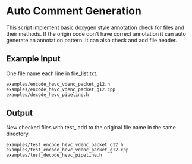 # Auto Comment Generation

This script implement basic doxygen style annotation check for files and their methods. If the origin code don't have correct annotation it can auto generate an annotation pattern. It can also check and add file header.

## Example Input 

One file name each line in file_list.txt.

```
examples/encode_hevc_vdenc_packet_g12.h
examples/encode_hevc_vdenc_packet_g12.cpp
examples/decode_hevc_pipeline.h
```



## Output

New checked files with test_  add to the original file name in the same directory.

```
examples/test_encode_hevc_vdenc_packet_g12.h
examples/test_encode_hevc_vdenc_packet_g12.cpp
examples/test_decode_hevc_pipeline.h
```

